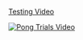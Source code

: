 [Testing Video](https://www.youtube.com/watch?v=kCW5kuu8JZE&t=0m12s)

[![Pong Trials Video](https://img.youtube.com/vi/kCW5kuu8JZE/0.jpg)](https://www.youtube.com/watch?v=kCW5kuu8JZE&t=0m12s)
